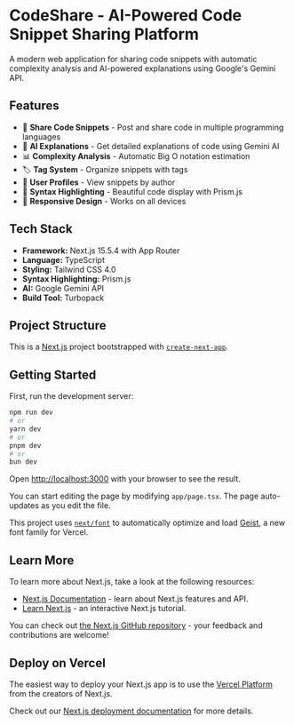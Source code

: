 # CodeShare - AI-Powered Code Snippet Sharing Platform

A modern web application for sharing code snippets with automatic complexity analysis and AI-powered explanations using Google's Gemini API.

## Features

- 📝 **Share Code Snippets** - Post and share code in multiple programming languages
- 🤖 **AI Explanations** - Get detailed explanations of code using Gemini AI
- 📊 **Complexity Analysis** - Automatic Big O notation estimation
- 🏷️ **Tag System** - Organize snippets with tags
- 👤 **User Profiles** - View snippets by author
- 🎨 **Syntax Highlighting** - Beautiful code display with Prism.js
- 📱 **Responsive Design** - Works on all devices

## Tech Stack

- **Framework:** Next.js 15.5.4 with App Router
- **Language:** TypeScript
- **Styling:** Tailwind CSS 4.0
- **Syntax Highlighting:** Prism.js
- **AI:** Google Gemini API
- **Build Tool:** Turbopack

## Project Structure

This is a [Next.js](https://nextjs.org) project bootstrapped with [`create-next-app`](https://nextjs.org/docs/app/api-reference/cli/create-next-app).

## Getting Started

First, run the development server:

```bash
npm run dev
# or
yarn dev
# or
pnpm dev
# or
bun dev
```

Open [http://localhost:3000](http://localhost:3000) with your browser to see the result.

You can start editing the page by modifying `app/page.tsx`. The page auto-updates as you edit the file.

This project uses [`next/font`](https://nextjs.org/docs/app/building-your-application/optimizing/fonts) to automatically optimize and load [Geist](https://vercel.com/font), a new font family for Vercel.

## Learn More

To learn more about Next.js, take a look at the following resources:

- [Next.js Documentation](https://nextjs.org/docs) - learn about Next.js features and API.
- [Learn Next.js](https://nextjs.org/learn) - an interactive Next.js tutorial.

You can check out [the Next.js GitHub repository](https://github.com/vercel/next.js) - your feedback and contributions are welcome!

## Deploy on Vercel

The easiest way to deploy your Next.js app is to use the [Vercel Platform](https://vercel.com/new?utm_medium=default-template&filter=next.js&utm_source=create-next-app&utm_campaign=create-next-app-readme) from the creators of Next.js.

Check out our [Next.js deployment documentation](https://nextjs.org/docs/app/building-your-application/deploying) for more details.
